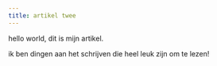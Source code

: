 ```yaml
---
title: artikel twee
---
```


hello world, dit is mijn artikel.

ik ben dingen aan het schrijven die heel leuk zijn om te lezen!